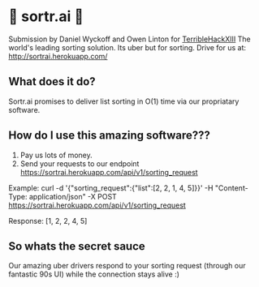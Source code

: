 # 🚗 sortr.ai 🚗
Submission by Daniel Wyckoff and Owen Linton for [TerribleHackXIII](https://devpost.com/software/sortr-ai "Submission Page")
The world's leading sorting solution.
Its uber but for sorting.  Drive for us at: http://sortrai.herokuapp.com/

## What does it do?
Sortr.ai promises to deliver list sorting in O(1) time via our propriatary software.

## How do I use this amazing software???
1. Pay us lots of money.
2. Send your requests to our endpoint https://sortrai.herokuapp.com/api/v1/sorting_request

Example: curl -d '{"sorting_request":{"list":[2, 2, 1, 4, 5]}}' -H "Content-Type: application/json" -X POST https://sortrai.herokuapp.com/api/v1/sorting_request

Response: [1, 2, 2, 4, 5]

## So whats the secret sauce
Our amazing uber drivers respond to your sorting request (through our fantastic 90s UI) while the connection stays alive :)
